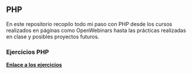 ## PHP

En este repositorio recopilo todo mi paso con PHP desde los cursos realizados en páginas como OpenWebinars hasta las prácticas realizadas en clase y posibles proyectos futuros.

### Ejercicios PHP
[**Enlace a los ejercicios**](https://jsalram.github.io/PHP/Ejercicios/index.html)